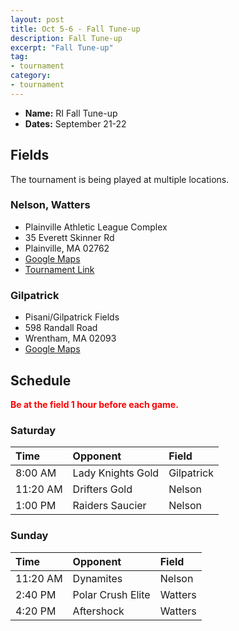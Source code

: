 ```yaml
---
layout: post
title: Oct 5-6 - Fall Tune-up
description: Fall Tune-up
excerpt: "Fall Tune-up"
tag:
- tournament
category:
- tournament
---
```

* **Name:** RI Fall Tune-up
* **Dates:** September 21-22

## Fields
The tournament is being played at multiple locations.

### Nelson, Watters
* Plainville Athletic League Complex
* 35 Everett Skinner Rd
* Plainville, MA 02762
* [Google Maps](https://goo.gl/maps/wzoKXBdTAmmHkfTEA)
* [Tournament Link](https://www.rhodeislandthunderfalltuneup.com/tune-up.cfm)

### Gilpatrick
* Pisani/Gilpatrick Fields
* 598 Randall Road 
* Wrentham, MA 02093
* [Google Maps](https://goo.gl/maps/sFhvG2t4GXBwNi4r7)
  
## Schedule
**<span style="color:red">Be at the field 1 hour before each game.</span>**

### Saturday

| Time | Opponent | Field |
|:---      |:---   |:---  |
| 8:00 AM  | Lady Knights Gold    |Gilpatrick   |
| 11:20 AM | Drifters Gold   |Nelson       |
| 1:00 PM  | Raiders Saucier |Nelson       |

### Sunday

| Time | Opponent | Field |
|:---      |:---   |:---  |
| 11:20 AM   | Dynamites           |Nelson    |
| 2:40 PM    | Polar Crush Elite   |Watters   |
| 4:20 PM    | Aftershock          |Watters   |
